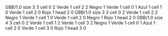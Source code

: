 <gs-board without-header> GBB/1.0
size 3 3
cell 0 2 Verde 1 
cell 2 2 Negro 1 Verde 1 
cell 0 1 Azul 1 
cell 1 0 Verde 1 
cell 2 0 Rojo 1 
head 2 0
 </gs-board>
<gs-board without-header> GBB/1.0
size 3 3
cell 0 2 Verde 1 
cell 2 2 Negro 1 Verde 1 
cell 1 0 Verde 1 
cell 2 0 Negro 1 Rojo 1 
head 2 0
 </gs-board>
<gs-board without-header> GBB/1.0
size 4 3
cell 0 2 Verde 1 
cell 1 2 Verde 1 
cell 3 2 Negro 1 Verde 1 
cell 0 1 Azul 1 
cell 2 0 Verde 1 
cell 3 0 Rojo 1 
head 3 0 </gs-board>